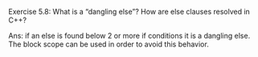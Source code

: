 Exercise 5.8: What is a “dangling else”? How are else clauses
resolved in C++?

Ans: if an else is found below 2 or more if conditions it is a dangling else.
    The block scope can be used in order to avoid this behavior.